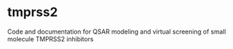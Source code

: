 # tmprss2
Code and documentation for QSAR modeling and virtual screening of small molecule TMPRSS2 inhibitors
